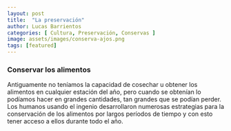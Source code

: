 ```yaml
---
layout: post
title:  "La preservación"
author: Lucas Barrientos
categories: [ Cultura, Preservación, Conservas ]
image: assets/images/conserva-ajos.png
tags: [featured]
---
```


### Conservar los alimentos

Antiguamente no teníamos la capacidad de cosechar u obtener los alimentos en cualquier estación del año, pero cuando se obtenían lo podíamos hacer en grandes cantidades, tan grandes que se podían perder. Los humanos usando el ingenio desarrollaron numerosas estrategias para la conservación de los alimentos por largos períodos de tiempo y con esto tener acceso a ellos durante todo el año.
